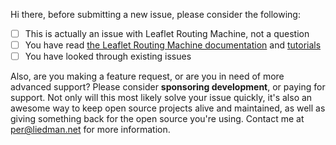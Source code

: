 Hi there,
before submitting a new issue, please consider the following:

* [ ] This is actually an issue with Leaflet Routing Machine, not a question
* [ ] You have read [the Leaflet Routing Machine documentation](http://www.liedman.net/leaflet-routing-machine/api/) and [tutorials](http://www.liedman.net/leaflet-routing-machine/tutorials/)
* [ ] You have looked through existing issues

Also, are you making a feature request, or are you in need of more advanced support?
Please consider **sponsoring development**, or paying for support. Not only will this most likely solve your issue quickly,
it's also an awesome way to keep open source projects alive and maintained, as well as giving something back for the
open source you're using. Contact me at per@liedman.net for more information.
